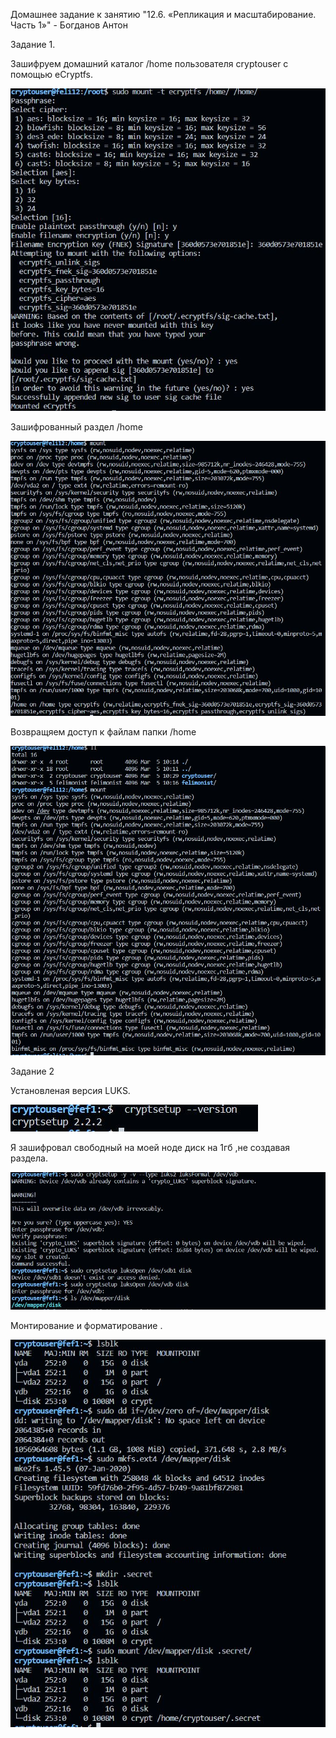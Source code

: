 Домашнее задание к занятию "12.6. «Репликация и масштабирование. Часть 1»" - Богданов Антон

Задание 1.


Зашифруем домашний каталог /home пользователя cryptouser с помощью eCryptfs.

![slave](https://github.com/felimonist/13.2/blob/main/img/1.1.JPG)

Зашифрованный раздел /home

![slave](https://github.com/felimonist/13.2/blob/main/img/1.2.JPG)

Возвращяем доступ к файлам папки /home

![slave](https://github.com/felimonist/13.2/blob/main/img/1.3.JPG)


Задание 2


Установленая версия LUKS.

![slave](https://github.com/felimonist/13.2/blob/main/img/2.JPG)

Я зашифровал свободный на моей ноде диск на 1гб ,не создавая раздела.

![slave](https://github.com/felimonist/13.2/blob/main/img/2.1.JPG)

Монтирование и форматирование .

![slave](https://github.com/felimonist/13.2/blob/main/img/2.2.JPG)


